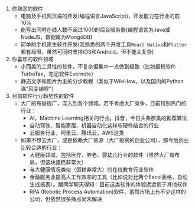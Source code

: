1. 你熟悉的软件
    - 电脑及手机网页端的开发(编程语言JavaScript)，开发能力在行业的前10%
    - 能写出同时在线人数不超过1000的后台服务器(编程语言为Java或NodeJS，数据库为MongoDB)
    - 简单的手机原生软件开发(我熟悉的两个开发工具`React Native`和`Flutter`都有局限，虽然可同时支持iOS和Android，但不能太复杂)
2. 你喜欢的软件领域
    - 小而美的工具性的软件，不复杂但集中一点做到极致（比如报税软件TurboTax，笔记软件Evernote）
    - 静态文字和图片为主的分步教程（类似于WikiHow，以及国内的Python课“风变编程”）
3. 目前软件行业趋势性的软件
    - 大厂的布局很广，深入到各个领域。若不考虑大厂竞争，目前特别热门的行业：
        - AI，Machine Learning相关的行业。抖音，今日头条那类的推荐算法
        - 自动驾驶、智能家居、机器自动化这样软硬件结合的行业
        - 云服务行业，阿里云、腾讯云，AWS这类
    - 如果不想去大厂，或是依赖大厂资源（大厂投资的创业公司），那今后创业比较合适的行业：
        - 大健康领域，包括医疗、养老、婴幼儿行业的软件（虽然大厂有布局，但这块蛋糕非常大）
        - 与大健康情况类似（蛋糕非常大）的在线教育行业软件
        - 金融服务业提高人工作效率的工具（比如说对比两个Excel表格，自动生成报表）。跟同学聊天得知：目前这类软件的体验远远低于其他软件
        - RPA (Robotic Process Automation)软件，虽然市场上有不少这样的公司，但依然很多痛点尚未解决
